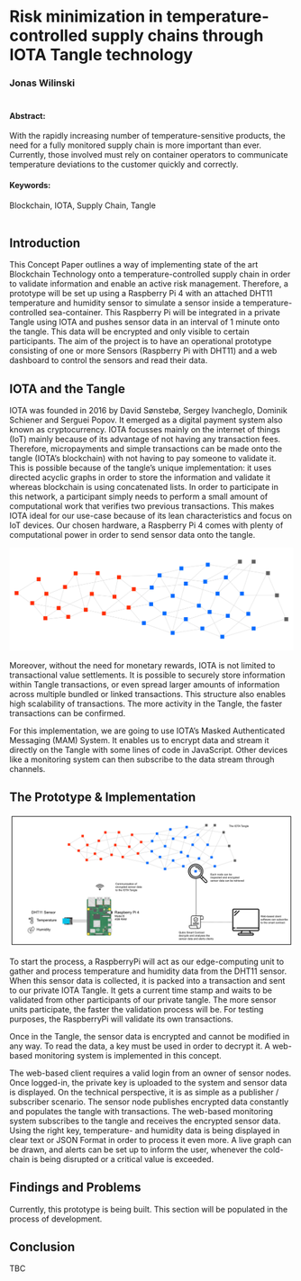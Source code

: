 # Risk minimization in temperature-controlled supply chains through IOTA Tangle technology

### Jonas Wilinski</br></br>

#### Abstract:
With the rapidly increasing number of temperature-sensitive products, the need for a fully monitored supply chain is more important than ever. Currently, those involved must rely on container operators to communicate temperature deviations to the customer quickly and correctly.

#### Keywords:
Blockchain, IOTA, Supply Chain, Tangle</br></br>

## Introduction
This Concept Paper outlines a way of implementing state of the art Blockchain Technology onto a temperature-controlled supply chain in order to validate information and enable an active risk management. Therefore, a prototype will be set up using a Raspberry Pi 4 with an attached DHT11 temperature and humidity sensor to simulate a sensor inside a temperature-controlled sea-container. This Raspberry Pi will be integrated in a private Tangle using IOTA and pushes sensor data in an interval of 1 minute onto the tangle. This data will be encrypted and only visible to certain participants. The aim of the project is to have an operational prototype consisting of one or more Sensors (Raspberry Pi with DHT11) and a web dashboard to control the sensors and read their data. 

## IOTA and the Tangle
IOTA was founded in 2016 by David Sønstebø, Sergey Ivancheglo, Dominik Schiener and Serguei Popov. It emerged as a digital payment system also known as cryptocurrency. IOTA focusses mainly on the internet of things (IoT) mainly because of its advantage of not having any transaction fees. Therefore, micropayments and simple transactions can be made onto the tangle (IOTA’s blockchain) with not having to pay someone to validate it. This is possible because of the tangle’s unique implementation: it uses directed acyclic graphs in order to store the information and validate it whereas blockchain is using concatenated lists. In order to participate in this network, a participant simply needs to perform a small amount of computational work that verifies two previous transactions. This makes IOTA ideal for our use-case because of its lean characteristics and focus on IoT devices. Our chosen hardware, a Raspberry Pi 4 comes with plenty of computational power in order to send sensor data onto the tangle.

![Tangle](img/Tangle.png)

Moreover, without the need for monetary rewards, IOTA is not limited to transactional value settlements. It is possible to securely store information within Tangle transactions, or even spread larger amounts of information across multiple bundled or linked transactions.
This structure also enables high scalability of transactions. The more activity in the Tangle, the faster transactions can be confirmed. 

For this implementation, we are going to use IOTA’s Masked Authenticated Messaging (MAM) System. It enables us to encrypt data and stream it directly on the Tangle with some lines of code in JavaScript. Other devices like a monitoring system can then subscribe to the data stream through channels.

## The Prototype & Implementation
![Concept](img/Figure_01.png)


To start the process, a RaspberryPi will act as our edge-computing unit to gather and process temperature and humidity data from the DHT11 sensor. When this sensor data is collected, it is packed into a transaction and sent to our private IOTA Tangle. It gets a current time stamp and waits to be validated from other participants of our private tangle. The more sensor units participate, the faster the validation process will be. For testing purposes, the RaspberryPi will validate its own transactions.

Once in the Tangle, the sensor data is encrypted and cannot be modified in any way. To read the data, a key must be used in order to decrypt it. A web-based monitoring system is implemented in this concept.

The web-based client requires a valid login from an owner of sensor nodes. Once logged-in, the private key is uploaded to the system and sensor data is displayed.
On the technical perspective, it is as simple as a publisher / subscriber scenario. The sensor node publishes encrypted data constantly and populates the tangle with transactions. The web-based monitoring system subscribes to the tangle and receives the encrypted sensor data. Using the right key, temperature- and humidity data is being displayed in clear text or JSON Format in order to process it even more. A live graph can be drawn, and alerts can be set up to inform the user, whenever the cold-chain is being disrupted or a critical value is exceeded.

## Findings and Problems
Currently, this prototype is being built. This section will be populated in the process of development.

## Conclusion
TBC